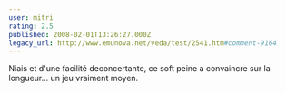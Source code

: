 ```yaml
---
user: mitri
rating: 2.5
published: 2008-02-01T13:26:27.000Z
legacy_url: http://www.emunova.net/veda/test/2541.htm#comment-9164
---
```

Niais et d'une facilité deconcertante, ce soft peine a convaincre sur la longueur... un jeu vraiment moyen.